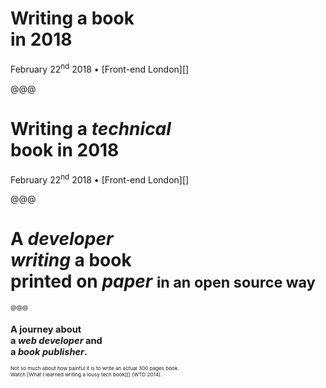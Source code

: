 # Writing a book <br> in 2018

<footer>
February 22<sup>nd</sup> 2018 • [Front-end London][]
</footer>

[Front-end London]:  https://www.frontendlondon.co.uk/archive#fel45

@@@

# Writing a _technical_<br>book in 2018

<footer>
February 22<sup>nd</sup> 2018 • [Front-end London][]
</footer>

[Front-end London]:  https://www.frontendlondon.co.uk/archive#fel45

@@@

# A _developer_ <br> _writing_ a book <br> printed on _paper_ <small>in an open source way<small>

@@@

## A journey about <br> a *web developer* and <br> a *book publisher*.

<footer>
  <small>Not so much about how painful it is to write an actual 300 pages book.
  <br>Watch [What I learned writing a lousy tech book][] (WTD 2014).<small>
</footer>

[What I learned writing a lousy tech book]: https://www.youtube.com/watch?v=w1L2SgQuv6Q
